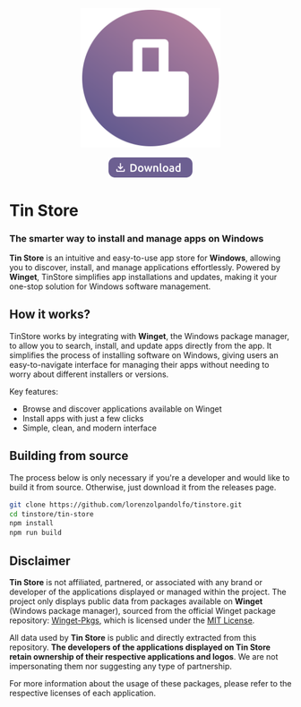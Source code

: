 
<p align="center">
    <a href="https://github.com/lorenzolpandolfo/tinstore/releases">
      <img src="./tin-store/public/assets/logo.svg" alt="" width="250"/>
    </a>
</p>
<p align="center">
    <a href="https://github.com/lorenzolpandolfo/tinstore/releases">
      <img src="./tin-store/public/assets/downloadBtn.svg" alt="Download" width="150"/>
    </a>
</p>

# Tin Store  
### The smarter way to install and manage apps on Windows  

**Tin Store** is an intuitive and easy-to-use app store for **Windows**, allowing you to discover, install, and manage applications effortlessly. Powered by **Winget**, TinStore simplifies app installations and updates, making it your one-stop solution for Windows software management.


## How it works?

TinStore works by integrating with **Winget**, the Windows package manager, to allow you to search, install, and update apps directly from the app. It simplifies the process of installing software on Windows, giving users an easy-to-navigate interface for managing their apps without needing to worry about different installers or versions.

Key features:
- Browse and discover applications available on Winget
- Install apps with just a few clicks
- Simple, clean, and modern interface

## Building from source
The process below is only necessary if you're a developer and would like to build it from source. Otherwise, just download it from the releases page.
   ```bash
   git clone https://github.com/lorenzolpandolfo/tinstore.git
   cd tinstore/tin-store
   npm install
   npm run build
   ```

## Disclaimer
**Tin Store** is not affiliated, partnered, or associated with any brand or developer of the applications displayed or managed within the project. The project only displays public data from packages available on **Winget** (Windows package manager), sourced from the official Winget package repository: [Winget-Pkgs](https://github.com/microsoft/winget-pkgs), which is licensed under the [MIT License](https://opensource.org/licenses/MIT).

All data used by **Tin Store** is public and directly extracted from this repository. **The developers of the applications displayed on Tin Store retain ownership of their respective applications and logos**. We are not impersonating them nor suggesting any type of partnership.

For more information about the usage of these packages, please refer to the respective licenses of each application.
